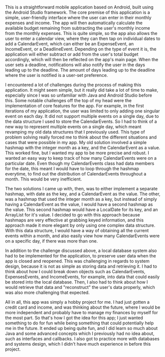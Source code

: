 This is a straightforward mobile application based on Android, built using the Android Studio framework. The core premise of this application is a simple, user-friendly interface where the user can enter in their monthly expenses and income. The app will then automatically calculate the available budget remaining from subtracting the user's monthly income from the monthly expenses. This is quite simple, so the app also allows the user to enter a calendar view, where they can then tap on individual dates to add a CalendarEvent, which can either be an ExpenseEvent, an IncomeEvent, or a DeadlineEvent. Depending on the type of event it is, the application will either subtract or add from the user's total budget accordingly, which will then be reflected on the app's main page. When the user sets a deadline, notifications will also notify the user in the days leading up to the deadline. The amount of days leading up to the deadline where the user is notified is a user-set preference. 

I encountered a lot of challenges during the process of making this application. It might seem simple, but it really did take a lot of time to make, especially since I was so unfamiliar with Java and Android Studio before this. Some notable challenges off the top of my head were the implementation of core features for the app. For example, in the first iterations of my application, the user was limited to only adding one singular event on each day. It did not support multiple events on a single day, due to the data structure I used to store the CalendarEvents. So I had to think of a new way to represent multiple events on a single day, which meant revamping my old data structures that I previously used. This type of problem solving really forced me to think about the different situations and cases that were possible in my app. My old solution involved a simple hashmap with the integer month as a key, and the CalendarEvent as a value. This worked fine, but I wanted my app to be more precise and robust. I wanted an easy way to keep track of how many CalendarEvents were on a particular date. Even though my CalendarEvents class had data members for the date, this meant I would have to loop through the hashmap everytime, to find out the distribution of CalendarEvents throughout a month. This would be very inefficient.

The two solutions I came up with, then, was to either implement a separate hashmap, with date as the key, and a CalendarEvent as the value. The other, was a hashmap that used the integer month as a key, but instead of simply having a CalendarEvent as the value, I would have a second hashmap as the value. This second hashmap would have a LocalDate for its key, and an ArrayList<CalendarEvent> for it's value. I decided to go with this approach because hashmaps are very effective at grabbing keyed information, and this approach made it more elegant by only using one complex data structure. With this data structure, I would have a way of obtaining all the current events within a month, and also easily view how many CalendarEvents were on a specific day, if there was more than one.

In addition to the challenge discussed above, a local database system also had to be implemented for the application, to preserve user data when the app is closed and reopened. This was challenging in regards to system design, because it is not as simple as storing data and retrieving it. I had to think about how I could break down objects such as CalendarEvents, ExpensesEvents, and IncomeEvents, for example, into data that could easily be stored into the local database. Then, I also had to think about how I would retrieve that data and "reconstruct" the user's data properly, which was also more challenging that expected. 

All in all, this app was simply a hobby project for me. I had just gotten a credit card and income, and was thinking about the future, where I would be more independent and probably have to manage my finances by myself for the most part. So that's how I got the idea for this app; I just wanted something to do for fun while being something that could potentially help me in the future. It ended up being quite fun, and I did learn so much about Java and some advanced concepts which I previously had no idea about, such as interfaces and callbacks. I also got to practice more with databases and systems design, which I didn't have much experience in before this project.
